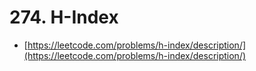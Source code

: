 # 274. H-Index

- [https://leetcode.com/problems/h-index/description/](https://leetcode.com/problems/h-index/description/)
